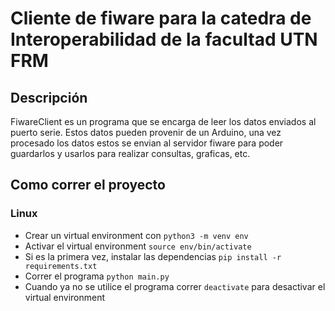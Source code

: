 # Cliente de fiware para la catedra de Interoperabilidad de la facultad UTN FRM


## Descripción

FiwareClient es un programa que se encarga de leer los datos enviados al puerto serie.
Estos datos pueden provenir de un Arduino, una vez procesado los datos estos se envian
al servidor fiware para poder guardarlos y usarlos para realizar consultas, graficas, etc.

## Como correr el proyecto

### Linux

- Crear un virtual environment con `python3 -m venv env`
- Activar el virtual environment `source env/bin/activate`
- Si es la primera vez, instalar las dependencias `pip install -r requirements.txt`
- Correr el programa `python main.py`
- Cuando ya no se utilice el programa correr `deactivate` para desactivar el virtual environment
